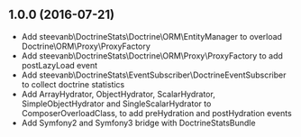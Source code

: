 1.0.0 (2016-07-21)
------------------

- Add steevanb\DoctrineStats\Doctrine\ORM\EntityManager to overload Doctrine\ORM\Proxy\ProxyFactory
- Add steevanb\DoctrineStats\Doctrine\ORM\Proxy\ProxyFactory to add postLazyLoad event
- Add steevanb\DoctrineStats\EventSubscriber\DoctrineEventSubscriber to collect doctrine statistics
- Add ArrayHydrator, ObjectHydrator, ScalarHydrator, SimpleObjectHydrator and SingleScalarHydrator to ComposerOverloadClass, to add preHydration and postHydration events
- Add Symfony2 and Symfony3 bridge with DoctrineStatsBundle

